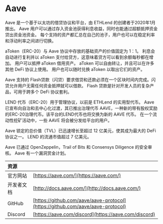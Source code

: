 # Aave

Aave 是一个基于以太坊的借贷协议和平台，由 ETHLend 的创建者于2020年1月推出。 Aave 用户可以通过存入资金池获得利息收益，同时也能通过超额抵押资金贷出资金池资金。 每个支持的资产都汇总在自己的池子，用户也可以在稳定利率和浮动利率之间进行切换。

aToken（ERC-20）与 Aave 协议中存放的基础资产的价值固定为 1：1。 利息会自动进行复利并以 aToken 支付给贷方，这意味着贷方可以看到余额每秒都在增加。 用户可以抵押 aToken 借用资产。 aToken 可以自由转让，并且可以在许多其他 DeFi 协议上使用。 用户也可以随时兑换 aToken 以取出它们的资产。

Aave 支持的 Flash贷款（闪贷）要求借贷和还款必须在一个区块时间内完成。闪贷允许用户无需任何资金抵押就可以借款。 Flash 贷款是针对开发人员的复杂产品，可用于跨多个 DeFi 协议套利。

LEND 代币（ERC-20）用于管理协议，以前是 ETHLend 的实用型代币。 Aave 已宣布向自治和去中心化过渡，其已推出治理代币 AAVE，一种新的带有股权奖励的ERC-20治理代币。该平台的LEND代币也将交换为新的 AAVE 代币。 在一个流动性挖矿活动中，一些 AAVE 将会被分发给平台的用户。

Aave 锁定的总价值（TVL）已迅速增长至超过 12 亿美元，使其成为最大的 DeFi 协议之一。 LEND 的流通市值超过 7 亿美元。

Aave 已通过 OpenZeppelin，Trail of Bits 和 Consensys Diligence 的安全审核。 Aave 有一个漏洞赏金计划。

| 资源      |                                                                                |
|:------- |:------------------------------------------------------------------------------ |
| 官方网站    | [https://aave.com/](https://aave.com/)                                         |
| 开发者文档   | [http://docs.aave.com/](http://docs.aave.com/)                                 |
| GitHub  | [https://github.com/aave/aave-protocol](https://github.com/aave/aave-protocol) |
| Discord | [https://aave.com/discord](https://aave.com/discord)                           |


